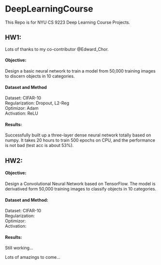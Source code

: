 # DeepLearningCourse  

This Repo is for NYU CS 9223 Deep Learning Course Projects.  


## HW1:   
Lots of thanks to my co-contributor @Edward_Chor.   
#### Objective:   
Design a basic neural network to train a model from 50,000 training images to discern objects in 10 categories.  
#### Dataset and Method
Dataset: CIFAR-10  
Regularization: Dropout, L2-Reg  
Optimizor: Adam  
Activation: ReLU


#### Results:
Successfully built up a three-layer dense neural network totally based on numpy. It takes 20 hours to train 500 epochs on CPU, and the performance is not bad (test acc is about 53%).  

## HW2:
#### Objective:
Design a Convolutional Neural Network based on TensorFlow. The model is derivatived form 50,000 training images to classify objects in 10 categories.
#### Dataset and Method:
Dataset: CIFAR-10  
Regularization:  
Optimizor:  
Activation:  
#### Results:  
Still working...  




Lots of amazings to come...
